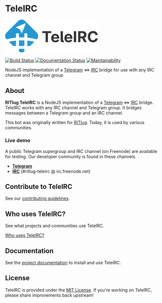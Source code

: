 TeleIRC
=======

<a href="https://github.com/RITlug/teleirc"><img src="/assets/brand/svg/horizontal_color.svg" alt="TeleIRC logo by Ura Design" width="60%" height="auto"></a>

[![Build Status](https://travis-ci.org/RITlug/teleirc.svg?branch=devel)](https://travis-ci.org/RITlug/teleirc)
[![Documentation Status](https://readthedocs.org/projects/teleirc/badge/?version=latest)](http://docs.teleirc.com/en/latest/?badge=latest)
[![Maintainability](https://api.codeclimate.com/v1/badges/f26acd099b16fce789b3/maintainability)](https://codeclimate.com/github/RITlug/teleirc/maintainability)

NodeJS implementation of a [Telegram](https://telegram.org/) <=> [IRC](https://en.wikipedia.org/wiki/Internet_Relay_Chat) bridge for use with any IRC channel and Telegram group


## About

**RITlug TeleIRC** is a NodeJS implementation of a [Telegram](https://telegram.org/) <=> [IRC](https://en.wikipedia.org/wiki/Internet_Relay_Chat) bridge.
TeleIRC works with any IRC channel and Telegram group.
It bridges messages between a Telegram group and an IRC channel.

This bot was originally written for [RITlug](https://ritlug.com).
Today, it is used by various communities.

### Live demo

A public Telegram supergroup and IRC channel (on Freenode) are available for testing.
Our developer community is found in these channels.

* **[Telegram](https://t.me/teleirc)**
* **[IRC](https://webchat.freenode.net/?channels=ritlug-teleirc)** (#ritlug-teleirc @ irc.freenode.net)


## Contribute to TeleIRC

See our [contributing guidelines](https://github.com/RITlug/teleirc/blob/master/.github/CONTRIBUTING.md).


## Who uses TeleIRC?

See what projects and communities use TeleIRC.

[Who uses TeleIRC?](https://docs.teleirc.com/en/latest/who-uses-teleirc/ "Who uses TeleIRC?")


## Documentation

See the [project documentation](https://docs.teleirc.com/) to install and use TeleIRC.


## License

TeleIRC is provided under the [MIT License](https://github.com/RITlug/teleirc/blob/master/LICENSE).
If you're working on TeleIRC, please share improvements back upstream!
